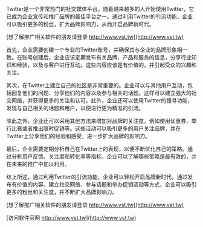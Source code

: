 Twitter是一个非常热门的社交媒体平台。随着越来越多的人开始使用Twitter，它已成为企业宣传和推广品牌的最佳平台之一。通过利用Twitter的引流功能，企业可以吸引更多的粉丝，扩大品牌影响力，从而开启品牌新时代。

[想了解推广相关软件的朋友请登录 http://www.vst.tw](http://www.vst.tw)

首先，企业需要创建一个专业的Twitter账号，并确保其与企业的品牌形象相一致。在账号创建后，企业应该定期发布有关品牌、产品和服务的信息，分享行业知识和经验，以及与客户进行互动。这些内容应该是有价值的，并引起受众的兴趣和关注。

其次，在Twitter上建立自己的社区是非常重要的。企业可以与其他用户互动，包括回复他们的问题、分享他们的内容以及参与相关的话题。这样可以建立强大的社交网络，并获得更多的关注和认可。此外，企业还可以使用Twitter的搜寻功能，发现与自己相关的话题和用户，以便进行更为精准的引流。

除此之外，企业还可以采用其他方法来增加对品牌的关注度，例如使用优惠券、举行比赛或者推出限时促销等。这些活动可以吸引更多的用户关注品牌，并在Twitter上分享他们的经验和感受，进一步扩大品牌的影响力。

最后，企业需要定期分析自己在Twitter上的表现，以便不断优化自己的策略。通过分析用户反馈、关注度和转化率等指标，企业可以了解哪些策略是最有效的，并在未来的推广中加以利用。

综上所述，通过利用Twitter的引流功能，企业可以轻松开启品牌新时代。通过发布有价值的内容、建立社交网络、参与话题和举办促销活动等方式，企业可以吸引更多的粉丝和关注度，并不断扩大品牌影响力。

[想了解推广相关软件的朋友请登录 http://www.vst.tw](http://www.vst.tw)


[访问软件官网 http://www.vst.tw](http://www.vst.tw)
